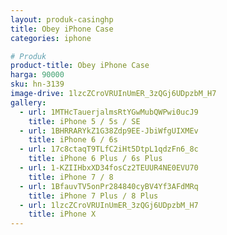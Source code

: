 ```yaml
---
layout: produk-casinghp
title: Obey iPhone Case
categories: iphone

# Produk
product-title: Obey iPhone Case
harga: 90000
sku: hn-3139
image-drive: 1lzcZCroVRUInUmER_3zQGj6UDpzbM_H7
gallery:
  - url: 1MTHcTauerjalmsRtYGwMubQWPwi0ucJ9
    title: iPhone 5 / 5s / SE
  - url: 1BHRRARYkZ1G38Zdp9EE-JbiWfgUIXMEv
    title: iPhone 6 / 6s
  - url: 17c8ctaqT9TLfC2iHt5DtpL1qdzFn6_8c
    title: iPhone 6 Plus / 6s Plus
  - url: 1-KZIIHbxXD34fosCz2TEUUR4NE0EVU70
    title: iPhone 7 / 8
  - url: 1BfauvTV5onPr284840cyBV4Yf3AFdMRq
    title: iPhone 7 Plus / 8 Plus
  - url: 1lzcZCroVRUInUmER_3zQGj6UDpzbM_H7
    title: iPhone X
---
```

